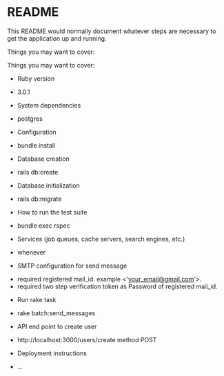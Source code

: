 # README

This README would normally document whatever steps are necessary to get the
application up and running.

Things you may want to cover:

Things you may want to cover:

* Ruby version
- 3.0.1

* System dependencies
-  postgres

* Configuration
- bundle install

* Database creation
-  rails db:create

* Database initialization
-  rails db:migrate

* How to run the test suite
- bundle exec rspec

* Services (job queues, cache servers, search engines, etc.)
- whenever

* SMTP configuration for send message
- required registered mail_id. example <'your_email@gmail.com'>.
- required two step verification token as Password of registered mail_id.

* Run rake task 
- rake batch:send_messages

* API end point to create user
- http://localhost:3000/users/create
  method POST

* Deployment instructions

* ...